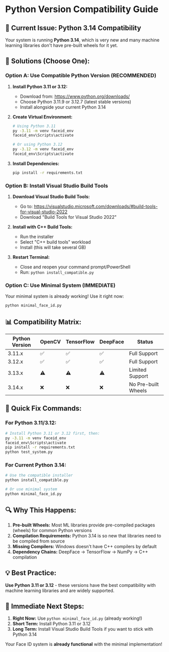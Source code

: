# Python Version Compatibility Guide

## 🚨 **Current Issue: Python 3.14 Compatibility**

Your system is running **Python 3.14**, which is very new and many machine learning libraries don't have pre-built wheels for it yet.

## 🔧 **Solutions (Choose One):**

### **Option A: Use Compatible Python Version (RECOMMENDED)**

1. **Install Python 3.11 or 3.12:**
   - Download from: https://www.python.org/downloads/
   - Choose Python 3.11.9 or 3.12.7 (latest stable versions)
   - Install alongside your current Python 3.14

2. **Create Virtual Environment:**
   ```bash
   # Using Python 3.11
   py -3.11 -m venv faceid_env
   faceid_env\Scripts\activate
   
   # Or using Python 3.12
   py -3.12 -m venv faceid_env
   faceid_env\Scripts\activate
   ```

3. **Install Dependencies:**
   ```bash
   pip install -r requirements.txt
   ```

### **Option B: Install Visual Studio Build Tools**

1. **Download Visual Studio Build Tools:**
   - Go to: https://visualstudio.microsoft.com/downloads/#build-tools-for-visual-studio-2022
   - Download "Build Tools for Visual Studio 2022"

2. **Install with C++ Build Tools:**
   - Run the installer
   - Select "C++ build tools" workload
   - Install (this will take several GB)

3. **Restart Terminal:**
   - Close and reopen your command prompt/PowerShell
   - Run: `python install_compatible.py`

### **Option C: Use Minimal System (IMMEDIATE)**

Your minimal system is already working! Use it right now:

```bash
python minimal_face_id.py
```

## 📊 **Compatibility Matrix:**

| Python Version | OpenCV | TensorFlow | DeepFace | Status |
|----------------|--------|------------|----------|---------|
| 3.11.x         | ✅     | ✅         | ✅       | Full Support |
| 3.12.x         | ✅     | ✅         | ✅       | Full Support |
| 3.13.x         | ⚠️     | ⚠️         | ⚠️       | Limited Support |
| 3.14.x         | ❌     | ❌         | ❌       | No Pre-built Wheels |

## 🎯 **Quick Fix Commands:**

### **For Python 3.11/3.12:**
```bash
# Install Python 3.11 or 3.12 first, then:
py -3.11 -m venv faceid_env
faceid_env\Scripts\activate
pip install -r requirements.txt
python test_system.py
```

### **For Current Python 3.14:**
```bash
# Use the compatible installer
python install_compatible.py

# Or use minimal system
python minimal_face_id.py
```

## 🔍 **Why This Happens:**

1. **Pre-built Wheels:** Most ML libraries provide pre-compiled packages (wheels) for common Python versions
2. **Compilation Requirements:** Python 3.14 is so new that libraries need to be compiled from source
3. **Missing Compilers:** Windows doesn't have C++ compilers by default
4. **Dependency Chains:** DeepFace → TensorFlow → NumPy → C++ compilation

## 💡 **Best Practice:**

**Use Python 3.11 or 3.12** - these versions have the best compatibility with machine learning libraries and are widely supported.

## 🚀 **Immediate Next Steps:**

1. **Right Now:** Use `python minimal_face_id.py` (already working!)
2. **Short Term:** Install Python 3.11 or 3.12
3. **Long Term:** Install Visual Studio Build Tools if you want to stick with Python 3.14

Your Face ID system is **already functional** with the minimal implementation!
